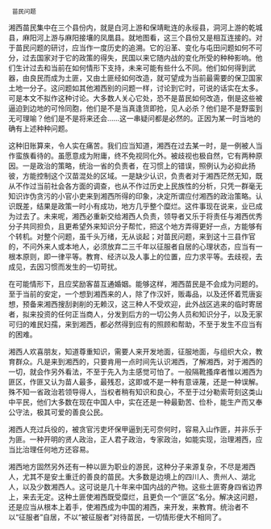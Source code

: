      苗民问题 

   湘西苗民集中在三个县份内，就是白河上游和保靖毗连的永绥县，洞河上游的乾城县，麻阳河上游与麻阳接壤的凤凰县。就地图看，这三个县份又是相互连接的。对于苗民问题的研讨，应当作一度历史的追溯。它的沿革、变化与屯田问题如何不可分，过去国家对于它的政策的得失，民国以来它随内战的变化所受的种种影响。他们生计过去和当前在如何情形下支持，未来可能有些什么不同。他们如何得到武器，由良民而成为土匪，又由土匪经如何改造，就可望成为当前最需要的保卫国家土地一分子。这问题如其他湘西别的问题一样，讨论到它时，可说的话实在太多。可是本文不拟作这种讨论。大多数人关心它处，恐不是苗民如何改造，倒是这些被逼迫到边地的可怜同胞，他们是不是当真逢货即抢，见人必杀？他们是不是野蛮到无可理喻？他们是不是将来还会……这一串疑问都是必然的。正因为某一时当地的确有上述种种问题。

   这种旧账算来，令人实在痛苦。我们应当知道，湘西在过去某一时，是一例被人当作蛮族看待的。虽愿意成为附庸，终不免视同化外。被歧视也极自然，它有两种原因。一是政治的策略，统治一省的负责者，在习惯上的错误，照例认为必抑此扬彼，方能控制这个汉苗混处的区域。一是缺少认识，负责者对于湘西茫然无知，既从不作过当前社会各方面的调查，也从不作过历史上民族性的分析，只凭一群毫无知识诈伪贪污的小官小吏来到湘西所得的印象，决定所谓应付湘西的政治策略。认识既差，结果是政策一时小有成功，地方几乎整个糜烂。这件事现在说来，业已成为过去了。未来呢，湘西必重新交给湘西人负责，领导者又乐于将责任与湘西优秀分子共同担负，且更希望外来知识分子帮忙，把这个地方弄得更好一点，方能够有个转机。对整个问题，虽千头万绪，无从谈起；对苗民问题，来到这十三县作官的，不问外来人或本地人，必须放弃二三千年以征服者自居的心理状态，应当有一根本原则，即一律平等。教育、经济以及人事上的位置，应力求平等。去歧视，去成见，去因习惯而发生的一切苛扰。

   在可能情形下，且应奖励客苗互通婚姻。能够这样，湘西苗民是不会成为问题的。至于当前的安定，一个想到湘西来的人，除了作汉奸，贩毒品，以及还怀着荒唐妄想，预备来湘西搜刮剥削的无赖汉，这三种人不受欢迎，此外战区逃来的临时寄居者，拟来投资的任何正当商人，分发到后方的一切公务人员和知识分子，以及无家可归的难民妇孺，来到湘西，都必然得到应有的照顾和帮助，不至于发生不应当有的困难。

   湘西人欢喜朋友，知道尊重知识，需要人来开发地面，征服地面，与组织大众，教育群众。凡是来到湘西的，只要肯用一点时间先认识湘西，了解湘西，对于湘西的一切，就会作另外看法，不至于先入为主感觉可怕了。一般隔靴搔痒者惟以湘西为匪区，作匪又认为苗人最多，最残忍，这即或不是一种有意诬蔑，还是一种误解。殊不知一省政治若领导得人，当权者稍有知识和良心，不至于过分勒索苛刻这类山中平民，他们大多数在现在中国人中，实在还是一种最勤苦、俭朴，能生产而又奉公守法，极其可爱的善良公民。

   湘西人充过兵役的，被贪官污吏坏保甲逼到无可奈何时，容易入山作匪，并非乐于为匪。一种开明的贤人政治，正人君子政治，专家政治，如能实现，治理湘西，应当比治理任何地方还容易。

   湘西地方固然另外还有一种以匪为职业的游民，这种分子来源复杂，不尽是湘西人，尤其不是安土重迁的善良的苗民。大多数是边境上的四川人、贵州人、湖北人，以及少数湘西人。这可说是几十年来中国内战的产物。这些土匪寄身四省边界上，来去无定。这种土匪使湘西既受糜烂，且更负一个“匪区”名分。解决这问题，还是应当从根本上着手，使湘西成为中国的湘西，来开发，来教育。统治者不以“征服者”自居，不以“被征服者”对待苗民，一切情形便大不相同了。

